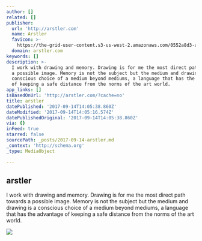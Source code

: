 ```yaml
---
author: []
related: []
publisher:
  url: 'http://arstler.com'
  name: Arstler
  favicon: >-
    https://the-grid-user-content.s3-us-west-2.amazonaws.com/0552a8d3-aeb8-433c-9c16-ed807a5c2ff9.png
  domain: arstler.com
keywords: []
description: >-
  I work with drawing and memory. Drawing is for me the most direct path towards
  a possible image. Memory is not the subject but the medium and drawing is a
  conscious choice of a medium beyond mediums, a language that has the advantage
  of keeping a safe distance from the norms of the art world.
app_links: []
isBasedOnUrl: 'http://arstler.com/?cache=no'
title: arstler
datePublished: '2017-09-14T14:05:38.860Z'
dateModified: '2017-09-14T14:05:16.574Z'
datePublishedOriginal: '2017-09-14T14:05:38.860Z'
via: {}
inFeed: true
starred: false
sourcePath: _posts/2017-09-14-arstler.md
_context: 'http://schema.org'
_type: MediaObject

---
```

<article style=""><h1>arstler</h1><p>I work with drawing and memory. Drawing is for me the most direct path towards a possible image. Memory is not the subject but the medium and drawing is a conscious choice of a medium beyond mediums, a language that has the advantage of keeping a safe distance from the norms of the art world.</p><img src="https://imgflo.herokuapp.com/graph/851b8fd15e770b1/62e67b619f4acdf74544e235d4cfd62d/passthrough.jpg?input=https%3A%2F%2Fthe-grid-user-content.s3-us-west-2.amazonaws.com%2F6a916c44-390b-41e8-8ea2-cfca76460494.jpg&amp;width=1440" /></article>